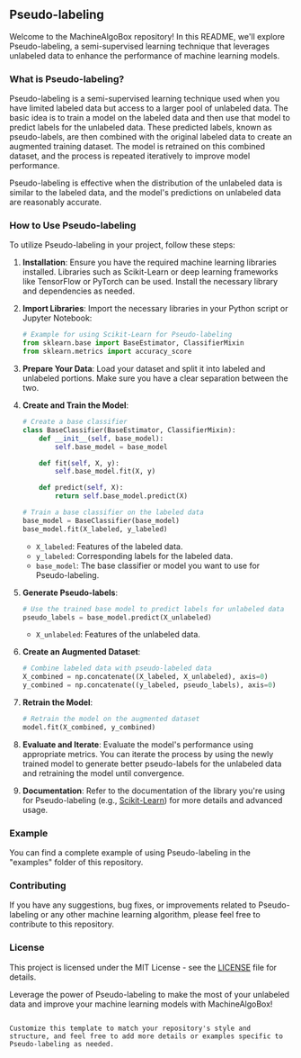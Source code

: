 ## Pseudo-labeling

Welcome to the MachineAlgoBox repository! In this README, we'll explore Pseudo-labeling, a semi-supervised learning technique that leverages unlabeled data to enhance the performance of machine learning models.

### What is Pseudo-labeling?

Pseudo-labeling is a semi-supervised learning technique used when you have limited labeled data but access to a larger pool of unlabeled data. The basic idea is to train a model on the labeled data and then use that model to predict labels for the unlabeled data. These predicted labels, known as pseudo-labels, are then combined with the original labeled data to create an augmented training dataset. The model is retrained on this combined dataset, and the process is repeated iteratively to improve model performance.

Pseudo-labeling is effective when the distribution of the unlabeled data is similar to the labeled data, and the model's predictions on unlabeled data are reasonably accurate.

### How to Use Pseudo-labeling

To utilize Pseudo-labeling in your project, follow these steps:

1. **Installation**: Ensure you have the required machine learning libraries installed. Libraries such as Scikit-Learn or deep learning frameworks like TensorFlow or PyTorch can be used. Install the necessary library and dependencies as needed.

2. **Import Libraries**: Import the necessary libraries in your Python script or Jupyter Notebook:

   ```python
   # Example for using Scikit-Learn for Pseudo-labeling
   from sklearn.base import BaseEstimator, ClassifierMixin
   from sklearn.metrics import accuracy_score
   ```

3. **Prepare Your Data**: Load your dataset and split it into labeled and unlabeled portions. Make sure you have a clear separation between the two.

4. **Create and Train the Model**:

   ```python
   # Create a base classifier
   class BaseClassifier(BaseEstimator, ClassifierMixin):
       def __init__(self, base_model):
           self.base_model = base_model

       def fit(self, X, y):
           self.base_model.fit(X, y)

       def predict(self, X):
           return self.base_model.predict(X)

   # Train a base classifier on the labeled data
   base_model = BaseClassifier(base_model)
   base_model.fit(X_labeled, y_labeled)
   ```

   - `X_labeled`: Features of the labeled data.
   - `y_labeled`: Corresponding labels for the labeled data.
   - `base_model`: The base classifier or model you want to use for Pseudo-labeling.

5. **Generate Pseudo-labels**:

   ```python
   # Use the trained base model to predict labels for unlabeled data
   pseudo_labels = base_model.predict(X_unlabeled)
   ```

   - `X_unlabeled`: Features of the unlabeled data.

6. **Create an Augmented Dataset**:

   ```python
   # Combine labeled data with pseudo-labeled data
   X_combined = np.concatenate((X_labeled, X_unlabeled), axis=0)
   y_combined = np.concatenate((y_labeled, pseudo_labels), axis=0)
   ```

7. **Retrain the Model**:

   ```python
   # Retrain the model on the augmented dataset
   model.fit(X_combined, y_combined)
   ```

8. **Evaluate and Iterate**: Evaluate the model's performance using appropriate metrics. You can iterate the process by using the newly trained model to generate better pseudo-labels for the unlabeled data and retraining the model until convergence.

9. **Documentation**: Refer to the documentation of the library you're using for Pseudo-labeling (e.g., [Scikit-Learn](https://scikit-learn.org/stable/modules/semi_supervised.html#self-training-aka-pseudo-labeling)) for more details and advanced usage.

### Example

You can find a complete example of using Pseudo-labeling in the "examples" folder of this repository.

### Contributing

If you have any suggestions, bug fixes, or improvements related to Pseudo-labeling or any other machine learning algorithm, please feel free to contribute to this repository.

### License

This project is licensed under the MIT License - see the [LICENSE](LICENSE) file for details.

Leverage the power of Pseudo-labeling to make the most of your unlabeled data and improve your machine learning models with MachineAlgoBox!
```

Customize this template to match your repository's style and structure, and feel free to add more details or examples specific to Pseudo-labeling as needed.
